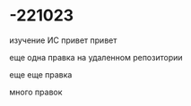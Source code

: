 # -221023
изучение ИС
привет привет


еще одна правка на удаленном репозитории

еще еще правка

много правок
